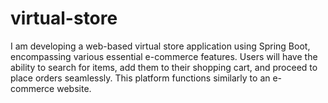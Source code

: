 # virtual-store
I am developing a web-based virtual store application using Spring Boot, encompassing various essential e-commerce features. Users will have the ability to search for items, add them to their shopping cart, and proceed to place orders seamlessly. This platform functions similarly to an e-commerce website.
